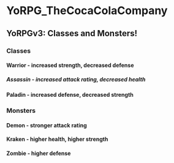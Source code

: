 # YoRPG_TheCocaColaCompany

## YoRPGv3: Classes and Monsters! 

### Classes 

#### Warrior - increased strength, decreased defense

##### Assassin - increased attack rating, decreased health

#### Paladin - increased defense, decreased strength


### Monsters 

#### Demon - stronger attack rating

#### Kraken - higher health, higher strength

#### Zombie - higher defense
